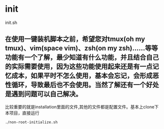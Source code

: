 # init
init.sh

## 在使用一键装机脚本之前，希望您对tmux(oh my tmux)、vim(space vim)、zsh(on my zsh)……等等功能有一个了解，最少知道有什么功能，并且结合自己的实际需要使用，因为这些功能使用起来还是有一点记忆成本，如果平时不怎么使用，基本会忘记，会形成恶性循环，导致最后也不会使用。当然了解还有一个好处是遇到问题可以自己解决。

比较重要的就是installation里面的文件,其他的文件都是配置文件。基本上clone下本项目，直接运行
```
./non-root-initialize.sh
```

